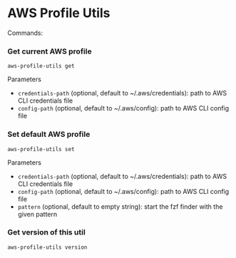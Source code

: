 # AWS Profile Utils

Commands:

### Get current AWS profile

```
aws-profile-utils get
```

Parameters

- `credentials-path` (optional, default to ~/.aws/credentials): path to AWS CLI credentials file
- `config-path` (optional, default to ~/.aws/config): path to AWS CLI config file

### Set default AWS profile

```
aws-profile-utils set
```

Parameters

- `credentials-path` (optional, default to ~/.aws/credentials): path to AWS CLI credentials file
- `config-path` (optional, default to ~/.aws/config): path to AWS CLI config file
- `pattern` (optional, default to empty string): start the fzf finder with the given pattern

### Get version of this util

```
aws-profile-utils version
```

